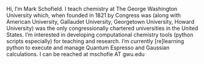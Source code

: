 Hi, I’m Mark Schofield. I teach chemistry at The George Washington University which, when founded in 1821 by Congress was (along with American University, Gallaudet University, Georgetown University, Howard University) was the only congressionally chartered universities in the United States. I’m interested in developing computational chemistry tools (python scripts especially) for teaching and research. I’m currently [re]learning python to execute and manage Quantum Espresso and Gaussian calculations. I can be reached at mschofie AT gwu.edu

<!---
mhschofie/mhschofie is a ✨ special ✨ repository because its `README.md` (this file) appears on your GitHub profile.
You can click the Preview link to take a look at your changes.
--->
